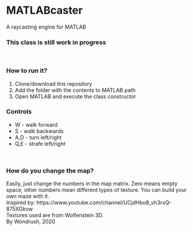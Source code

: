 # MATLABcaster
A raycasting engine for MATLAB
<br>
<h3>This class is still work in progress</h3>
<br>
<h3>How to run it?</h3>
<ol>
<li>Clone/download this repository</li>
<li>Add the folder with the contents to MATLAB path</li>
<li>Open MATLAB and execute the class constructor</li>
</ol>
<h3>Controls</h3>
<ul>
<li>W - walk forward</li>
<li>S - walk backwards</li>
<li>A,D - turn left/right</li>
<li>Q,E - strafe left/right</li>
</ul>
<br>
<h3>How do you change the map?</h3>
Easily, just change the numbers in the map matrix. Zero means empty space, other numbers mean different types of texture. You can build your own maze with it.
<br>
Inspired by: https://www.youtube.com/channel/UCjdHbo8_vh3rxQ-875XGkvw
<br>
Textures used are from Wolfenstein 3D.
<br>
By Wondrush, 2020
